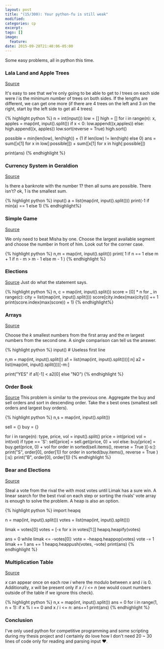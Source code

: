 ```yaml
---
layout: post
title: "(15/300): Your python-fu is still weak"
modified:
categories: cp
excerpt:
tags: []
image:
  feature:
date: 2015-09-28T21:48:06-05:00
---
```


Some easy problems, all in python this time.

### Lala Land and Apple Trees
[Source](http://codeforces.com/problemset/problem/558/A)

It's easy to see that we're only going to be able to get to *l* trees on each side were *l* is the minimum number of trees on both sides. If the lengths are different, we can get one more (if there are 4 trees on the left and 3 on the right, start by the left side to get all 4 trees)

{% highlight python %}
n = int(input())
low = []
high = []
for i in range(n):
    x, apples = map(int, input().split())
    if x < 0:
        low.append((x,apples))
    else:
        high.append((x, apples))
low.sort(reverse = True)
high.sort()

possible = min(len(low), len(high)) + (1 if len(low) != len(high) else 0)
ans = sum([x[1] for x in low[:possible]]) + sum([x[1] for x in high[:possible]])

print(ans)
{% endhighlight %}


### Currency System in Geraldion
[Source](http://codeforces.com/problemset/problem/560/A)

Is there a banknote with the number 1? then all sums are possible. There isn't? ok, 1 is the smallest sum.

{% highlight python %}
input()
a = list(map(int, input().split()))
print(-1 if min(a) == 1 else 1)
{% endhighlight%}


### Simple Game
[Source](http://codeforces.com/problemset/problem/570/B)

We only need to beat Misha by one. Choose the largest available segment and choose the number in front of him. Look out for the corner case.

{% highlight python %}
n,m = map(int, input().split())
print( 1 if n == 1 else m + 1 if n - m > m - 1 else m - 1 )
{% endhighlight %}


### Elections
[Source](http://codeforces.com/problemset/problem/570/A)
Just do what the statement says.

{% highlight python %}
n, c = map(int, input().split())
score = [0] * n
for _ in range(c):
    city = list(map(int, input().split()))
    score[city.index(max(city))] += 1
print(score.index(max(score)) + 1)
{% endhighlight%}

### Arrays
[Source](http://codeforces.com/problemset/problem/572/A)

Choose the *k* smallest numbers from the first array and the *m* largest numbers from the second one. A single comparison can tell us the answer.

{% highlight python %}
input() # Useless first line

n,m = map(int, input().split())
a1 = list(map(int, input().split()))[:n]
a2 = list(map(int, input().split()))[-m:]

print("YES" if a1[-1] < a2[0] else "NO")
{% endhighlight %}

### Order Book
[Source](http://codeforces.com/problemset/problem/572/B)
This problem is similar to the previous one. Aggregate the buy and sell orders and sort in descending order. Take the *s* best ones (smallest sell orders and largest buy orders).

{% highlight python %}
n,s = map(int, input().split())

sell = {}
buy = {}

for i in range(n):
    type, price, vol = input().split()
    price = int(price)
    vol = int(vol)
    if type == 'S':
        sell[price] = sell.get(price, 0) + vol
    else:
        buy[price]  = buy.get(price, 0) + vol
for order in sorted(sell.items(), reverse = True )[-s:]:
    print("S", order[0], order[1])
for order in sorted(buy.items(), reverse = True )[:s]:
    print("B", order[0], order[1])
{% endhighlight %}


### Bear and Elections
[Source](http://codeforces.com/problemset/problem/574/A)

Steal a vote from the rival the with most votes until Limak has a sure win. A linear search for the best rival on each step or sorting the rivals' vote array is enough to solve the problem. A heap is also an option.

{% highlight python %}
import heapq

n = map(int, input().split())
votes = list(map(int, input().split()))

limak = votes[0]
votes = [-x for x in votes[1:]]
heapq.heapify(votes)

ans = 0
while limak <= -votes[0]:
    vote = -heapq.heappop(votes)
    vote -= 1
    limak += 1
    ans += 1
    heapq.heappush(votes, -vote)
print(ans)
{% endhighlight %}

### Multiplication Table
[Source](http://codeforces.com/problemset/problem/577/A)

*x* can appear once on each row *i* where the modulo between *x* and *i* is 0. Additionally, *x* will be present only if *x / i <= n* (we would count numbers outside of the table if we ignore this check).

{% highlight python %}
n,x = map(int, input().split())
ans = 0
for i in range(1, n + 1):
    if x % i == 0 and x / i <= n:
        ans+=1
print(ans)
{% endhighlight %}

### Conclusion

I've only used python for competitive programming and some scripting during my thesis project and I certainly do love how I don't need 20 ~ 30 lines of code only for reading and parsing input ♥.
